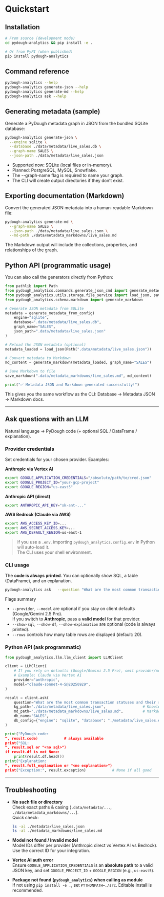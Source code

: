 # Quickstart

## Installation

  ```bash
  # From source (development mode)
  cd pydough-analytics && pip install -e .

  # Or from PyPI (when published)
  pip install pydough-analytics
  ```

## Command reference

```bash
pydough-analytics --help
pydough-analytics generate-json --help
pydough-analytics generate-md --help
pydough-analytics ask --help
```

## Generating metadata (sample)

Generate a PyDough metadata graph in JSON from the bundled SQLite database:

  ```bash
  pydough-analytics generate-json \
    --engine sqlite \
    --database ./data/metadata/live_sales.db \
    --graph-name SALES \
    --json-path ./data/metadata/live_sales.json
  ```

- Supported now: SQLite (local files or in-memory).
- Planned: PostgreSQL, MySQL, Snowflake.
- The --graph-name flag is required to name your graph.
- The CLI will create output directories if they don’t exist.

## Exporting documentation (Markdown)

Convert the generated JSON metadata into a human-readable Markdown file:

  ```bash
  pydough-analytics generate-md \
    --graph-name SALES \
    --json-path ./data/metadata/live_sales.json \
    --md-path ./data/metadata_markdowns/live_sales.md
  ```

The Markdown output will include the collections, properties, and relationships of the graph.

## Python API (programmatic usage)

You can also call the generators directly from Python:

```python
from pathlib import Path
from pydough_analytics.commands.generate_json_cmd import generate_metadata_from_config
from pydough_analytics.utils.storage.file_service import load_json, save_markdown
from pydough_analytics.schema.markdown import generate_markdown

# Generate JSON metadata from SQLite
metadata = generate_metadata_from_config(
    engine="sqlite",
    database=".data/metadata/live_sales.db",
    graph_name="SALES",
    json_path=".data/metadata/live_sales.json"
)

# Reload the JSON metadata (optional)
metadata_loaded = load_json(Path(".data/metadata/live_sales.json"))

# Convert metadata to Markdown
md_content = generate_markdown(metadata_loaded, graph_name="SALES")

# Save Markdown to file
save_markdown(".data/metadata_markdowns/live_sales.md", md_content)

print("✅ Metadata JSON and Markdown generated successfully!")
```

This gives you the same workflow as the CLI:
Database → Metadata JSON → Markdown docs.

---

## Ask questions with an LLM

Natural language → PyDough code (+ optional SQL / DataFrame / explanation).

### Provider credentials

Set credentials for your chosen provider. Examples:

**Anthropic via Vertex AI**
```bash
export GOOGLE_APPLICATION_CREDENTIALS="/absolute/path/to/cred.json"
export GOOGLE_PROJECT_ID="your-gcp-project"
export GOOGLE_REGION="us-east5"
```

**Anthropic API (direct)**
```bash
export ANTHROPIC_API_KEY="sk-ant-..."
```

**AWS Bedrock (Claude via AWS)**
```bash
export AWS_ACCESS_KEY_ID=...
export AWS_SECRET_ACCESS_KEY=...
export AWS_DEFAULT_REGION=us-east-1
```

> If you use a `.env`, importing `pydough_analytics.config.env` in Python will auto-load it.  
> The CLI uses your shell environment.

### CLI usage

The **code is always printed**. You can optionally show SQL, a table (DataFrame), and an explanation.

```bash
pydough-analytics ask   --question "What are the most common transaction statuses and their respective counts?"   --engine sqlite   --database ./metadata/live_sales.db   --db-name SALES   --md-path .data/metadata_markdowns/live_sales.md   --kg-path .data/metadata/live_sales.json   --provider anthropic   --model claude-sonnet-4-5@20250929   --show-sql --show-df --show-explanation
```

Flags summary

- `--provider`, `--model` are optional if you stay on client defaults (Google/Gemini 2.5 Pro).  
  If you switch to **Anthropic**, pass a **valid model** for that provider.
- `--show-sql`, `--show-df`, `--show-explanation` are optional (code is always printed).
- `--rows` controls how many table rows are displayed (default: 20).

### Python API (ask programmatic)

```python
from pydough_analytics.llm.llm_client import LLMClient

client = LLMClient(
    # If you rely on defaults (Google/Gemini 2.5 Pro), omit provider/model.
    # Example: Claude via Vertex AI
    provider="anthropic",
    model="claude-sonnet-4-5@20250929",
)

result = client.ask(
    question="What are the most common transaction statuses and their respective counts?",
    kg_path="./data/metadata/live_sales.json",                 # Knowledge Graph JSON
    md_path="./data/metadata_markdowns/live_sales.md",         # Markdown doc for the DB
    db_name="SALES",
    db_config={"engine": "sqlite", "database": "./metadata/live_sales.db"},
)

print("PyDough code:
", result.code)            # always available
print("SQL:
", result.sql or "<no sql>")
if result.df is not None:
    print(result.df.head())
print("Explanation:
", result.full_explanation or "<no explanation>")
print("Exception:", result.exception)            # None if all good
```

---

## Troubleshooting

- **No such file or directory**  
  Check exact paths & casing (`.data/metadata/...`, `./data/metadata_markdowns/...`).  
  Quick check:
  ```bash
  ls -al ./metadata/live_sales.json
  ls -al ./metadata_markdowns/live_sales.md
  ```

- **Model not found / Invalid model**  
  Model IDs differ per provider (Anthropic direct vs Vertex AI vs Bedrock).  
  Use the correct ID for your integration.

- **Vertex AI auth error**  
  Ensure `GOOGLE_APPLICATION_CREDENTIALS` is an **absolute path** to a valid JSON key,
  and set `GOOGLE_PROJECT_ID` + `GOOGLE_REGION` (e.g., `us-east5`).

- **Package not found (`pydough_analytics`) when calling as module**  
  If not using `pip install -e .`, set `PYTHONPATH=./src`. Editable install is recommended.